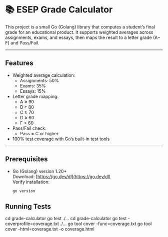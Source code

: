 # 📚 ESEP Grade Calculator

This project is a small Go (Golang) library that computes a student’s final grade 
for an educational product. It supports weighted averages across assignments, exams, 
and essays, then maps the result to a letter grade (A–F) and Pass/Fail.

---

## Features

- Weighted average calculation:
  - Assignments: 50%
  - Exams: 35%
  - Essays: 15%
- Letter grade mapping:
  - A ≥ 90  
  - B ≥ 80  
  - C ≥ 70  
  - D ≥ 60  
  - F < 60
- Pass/Fail check:
  - Pass = C or higher
- 100% test coverage with Go’s built-in test tools

---

## Prerequisites

- Go (Golang) version 1.20+  
  Download: [https://go.dev/dl](https://go.dev/dl)  
  Verify installation:

  ```bash
  go version


## Running Tests
cd grade-calculator
go test ./...
cd grade-calculator
go test -coverprofile=coverage.txt ./...
go tool cover -func=coverage.txt
go tool cover -html=coverage.txt -o coverage.html
